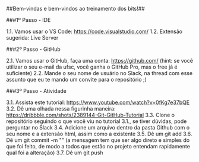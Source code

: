 ##Bem-vindas e bem-vindos ao treinamento dos bits!##

###1º Passo - IDE

1.1. Vamos usar o VS Code: https://code.visualstudio.com/
1.2. Extensão sugerida: Live Server

###2º Passo - GitHub

2.1. Vamos usar o GitHub, faça uma conta: https://github.com/ 
(hint: se você utilizar o seu e-mail da ufsc, você ganha o GitHub Pro, mas o free já é suficiente)
2.2. Mande o seu nome de usuário no Slack, na thread com esse assunto que eu te mando um convite para o repositório ;)

###3º Passo - Atividade

3.1. Assista este tutorial: https://www.youtube.com/watch?v=0fKg7e37bQE
3.2. Dê uma olhada nessa figurinha maneira: https://dribbble.com/shots/2389144-Git-GitHub-Tutorial
3.3. Clone o repositório seguindo o que você viu no tutorial 3.1., se tiver dúvidas, pode perguntar no Slack
3.4. Adicione um arquivo dentro da pasta Github com o seu nome e a extensão html, assim como a existente
3.5. Dê um git add <nomedoarquivo>
3.6. Dê um git commit -m "<mensagem>"
(a mensagem tem que ser algo direto e simples do que foi feito, de modo a todos que estão no projeto entendam rapidamente qual foi a alteração)
3.7. Dê um git push